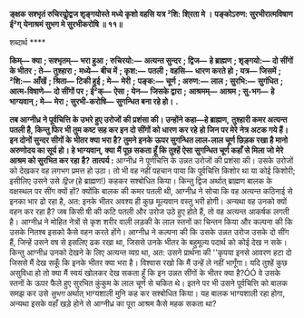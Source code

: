 **ङ्क्षक सश्भृतं रुचिरयोॢद्वज शृङ्गयोस्ते** **मध्ये कृशो वहसि यत्र ²शि: शि्रता मे ।** **पङ्कोऽरुण: सुरभीरात्मविषाण ई²ग्** **येनाश्रमं सुभग मे सुरभीकरोषि ॥ ११॥** 

शब्दार्थ **** 

**किम्—** **क्या** **; सश्भृतम्—** **भरा हुआ** **; रुचिरयो:—** **अत्यन्त सुन्दर** **; द्विज—** **हे ब्राह्मण** **; शृङ्गयो:—** **दो सींगों के भीतर** **; ते—** **तुश्हारा** **;** **मध्ये—** **बीच में** **; कृश:—** **पतली** **; वहसि—** **धारण करते हो** **; यत्र—** **जिसमें** **; ²शि:—** **आँखें** **; श्रिता—** **टिकी हुई** **; मे—** **मेरी** **;** **पङ्क:—** **चूर्ण** **; अरुण:—** **लाल** **; सुरभि:—** **सुगंधित** **; आत्म-विषाणे—** **दो सींगों पर** **; ई²क्—** **ऐसा** **; येन—** **जिसके द्वारा** **;** **आश्रमम्—** **आश्रम** **; सु-भग—** **हे भाग्यवान्** **; मे—** **मेरा** **; सुरभी-करोषि—** **सुगन्धित बना रहे हो।** **.** 

**तब आग्नीध्र ने पूर्वचित्ति के उभरे हुए उरोजों की प्रशंसा की। उन्होंने कहा—हे ब्राह्मण,** **तुश्हारी कमर अत्यन्त पतली है, किन्तु फिर भी तुम कष्ट सह कर इन दो सींगों को धारण कर रहे** **हो जिन पर मेरे नेत्र अटक गये हैं। इन दोनों सुन्दर सीगों के भीतर क्या भरा है? तुमने इनके** **ऊपर सुगन्धित लाल-लाल चूर्ण छिड़क रखा है मानो अरुणोदय का सूर्य हो। हे भाग्यवान्, क्या** **मैं पूछ सकता हूँ कि तुश्हें ऐसा सुगन्धित चूर्ण कहाँ से मिला जो मेरे आश्रम को सुरभित कर रहा** **है?** **तात्पर्य :** आग्नीध्र ने पूर्णचित्ति के उन्नत उरोजों की प्रशंसा की। उसके उरोजों को देखकर वह लगभग प्रमत्त हो उठा। तो भी वह नहीं पहचान पाया कि पूर्वचित्ति किशोर था या कोई किशोरी; इसीलिए उसने उसे *द्विज* (हे ब्राह्मण!) कहकर सश्बोधित किया। किन्तु द्विज अर्थात् ब्राह्मण बालक के वक्षस्थल पर सींग क्यों हों? क्योंकि बालक की कमर पतली थी, आग्नीध्र ने सोचा कि वह अत्यन्त कठिनाई से इनका भार ढो रहा है, अत: इनके भीतर अवश्य ही कुछ मूल्यवान वस्तु भरी होगी। अन्यथा वह उनको क्यों वहन कर रहा है? जब किसी षी की कटि पतली और उरोज उठे हुए होते हैं, तो वह अत्यन्त आकर्षक लगती है। आग्नीध्र ने मोहित नेत्रों से कृश शरीर वाली लड़की के लाल स्तनों का चिन्तन किया और कल्पना की कि उसके नितश्ब इसको कैसे वहन करते होंगे। आग्नीध्र ने कल्पना की कि उसके उन्नत उरोज उसके दो सींग हैं, जिन्हें उसने वष से इसलिए ढक रखा था, जिससे उनके भीतर के बहुमूल्य पदार्थ को कोई देख न सके। किन्तु आग्नीध्र उनको देखने के लिए अत्यन्त व्यग्र था, अत: उसने प्रार्थना की ''कृपया इनसे आवरण हटा दो जिससे मैं देख सकूँ कि इनके भीतर क्या भरा है। विश्वास रखो कि मैं उन्हें ले नहीं भागूँगा। यदि तुश्हें कुछ असुविधा हो तो क्या मैं स्वयं खोलकर देख सकता हूँ कि इन उन्नत सींगों के भीतर क्या है?ÓÓ वे उसके स्तनों के ऊपर फैले हुए सुरभित कुंकुम के लाल चूर्ण से चकित थे। इतने पर भी उसने पूर्वचित्ति को बालक समझ कर उसे *सुभग*  अर्थात् भाग्यशाली मुनि कह कर सश्बोधित किया। यह बालक भाग्यशाली रहा होगा, अन्यथा इसके वहाँ खड़े होने से आग्नीध्र का पूरा आश्रम कैसे महक सकता था?  
